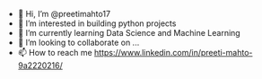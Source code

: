 - 👋 Hi, I’m @preetimahto17
- 👀 I’m interested in building python projects
- 🌱 I’m currently learning Data Science and Machine Learning 
- 💞️ I’m looking to collaborate on ...
- 📫 How to reach me https://www.linkedin.com/in/preeti-mahto-9a2220216/

<!---
preetimahto17/preetimahto17 is a ✨ special ✨ repository because its `README.md` (this file) appears on your GitHub profile.
You can click the Preview link to take a look at your changes.
--->
